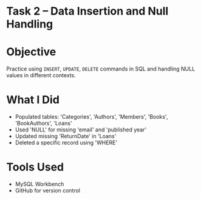 # Task 2 – Data Insertion and Null Handling

# Objective
Practice using `INSERT`, `UPDATE`, `DELETE` commands in SQL and handling NULL values in different contexts.

# What I Did
- Populated tables: 'Categories', 'Authors', 'Members', 'Books', 'BookAuthors', 'Loans'
- Used 'NULL' for missing 'email' and 'published year'
- Updated missing 'ReturnDate' in 'Loans'
- Deleted a specific record using 'WHERE'

# Tools Used
- MySQL Workbench
- GitHub for version control
